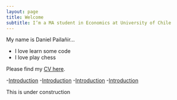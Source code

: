 ```yaml
---
layout: page
title: Welcome
subtitle: I’m a MA student in Economics at University of Chile
---
```


My name is Daniel Pailañir...

- I love learn some code
- I love play chess

Please find my [CV here](docs/DanielPailanir-cv.pdf).

-[Introduction](../pdf/DanielPailanir-cv.pdf)
-[Introduction](/pdf/DanielPailanir-cv.pdf)
-[Introduction](pdf/DanielPailanir-cv.pdf)
-[Introduction](https://daniel-pailanir.github.io/pdf/DanielPailanir-cv.pdf)

This is under construction
